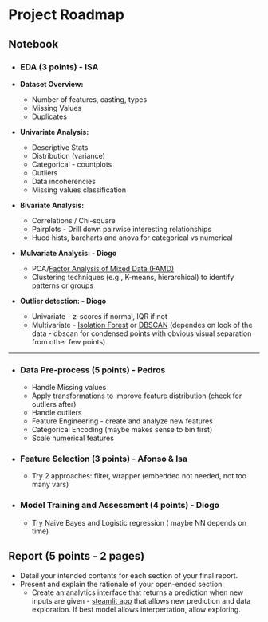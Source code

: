# Project Roadmap

## Notebook

- ### EDA (3 points) - ISA
- **Dataset  Overview:**

  - Number of features, casting, types
  - Missing Values
  - Duplicates
    &nbsp;
- **Univariate Analysis:**

  - Descriptive Stats
  - Distribution (variance)
  - Categorical - countplots
  - Outliers
  - Data incoherencies
  - Missing values classification
    &nbsp;
- **Bivariate Analysis:**

  - Correlations / Chi-square
  - Pairplots - Drill down pairwise interesting relationships
  - Hued hists, barcharts and anova for categorical vs numerical
    &nbsp;
- **Mulvariate Analysis:  - Diogo**

  - PCA/[Factor Analysis of Mixed Data (FAMD)](https://towardsdatascience.com/famd-how-to-generalize-pca-to-categorical-and-numerical-data-2ddbeb2b9210])
  - Clustering techniques (e.g., K-means, hierarchical) to identify patterns or groups
    &nbsp;
- **Outlier detection: - Diogo**

  - Univariate - z-scores if normal, IQR if not
  - Multivariate - [Isolation Forest](https://www.youtube.com/watch?v=O9VvmWj-JAk) or [DBSCAN](https://www.youtube.com/watch?v=RDZUdRSDOok) (dependes on look of the data - dbscan for condensed points with obvious visual separation from other few points)

---

- ### Data Pre-process (5 points) - Pedros

  - Handle Missing values
  - Apply transformations to improve feature distribution (check for outliers after)
  - Handle outliers
  - Feature Engineering - create and analyze new features
  - Categorical Encoding (maybe makes sense to bin first)
  - Scale numerical features
- ### Feature Selection (3 points) - Afonso & Isa

  - Try 2 approaches: filter, wrapper (embedded not needed, not too many vars)
- ### Model Training and Assessment (4 points) - Diogo

  - Try Naive Bayes and Logistic regression ( maybe NN depends on time)

## Report (5 points - 2 pages)

- Detail your intended contents for each section of your final report.
- Present and explain the rationale of your open-ended section:
  - Create an analytics interface that returns a prediction when new inputs are given - [steamlit app](https://alejandro-ao-streamlit-cancer-predict-appmain-uitjy1.streamlit.app/) that allows new prediction and data exploration. If best model allows interpertation, allow exploring.
